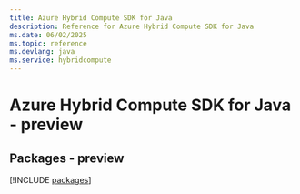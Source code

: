 ```yaml
---
title: Azure Hybrid Compute SDK for Java
description: Reference for Azure Hybrid Compute SDK for Java
ms.date: 06/02/2025
ms.topic: reference
ms.devlang: java
ms.service: hybridcompute
---
```

# Azure Hybrid Compute SDK for Java - preview
## Packages - preview
[!INCLUDE [packages](hybrid-compute-index.md)]